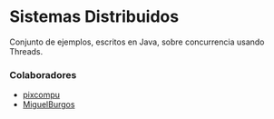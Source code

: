 # Sistemas Distribuidos

Conjunto de ejemplos, escritos en Java, sobre concurrencia usando Threads.

### Colaboradores

* [pixcompu](https://github.com/pixcompu)
* [MiguelBurgos](https://github.com/MiguelBurgos)
